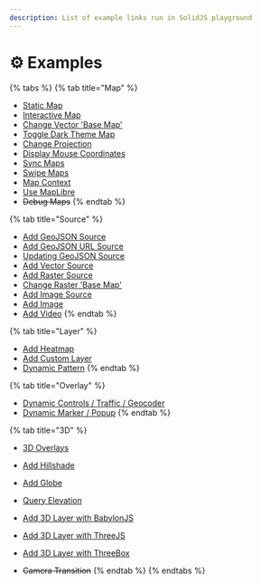 ```yaml
---
description: List of example links run in SolidJS playground
---
```


# ⚙ Examples

{% tabs %}
{% tab title="Map" %}

- [Static Map](https://stackblitz.com/edit/solid-map-gl-static?embed=1&file=src%2Findex.tsx)
- [Interactive Map](https://stackblitz.com/edit/solid-map-gl-interactive?embed=1&file=src%2Findex.tsx)
- [Change Vector 'Base Map'](https://stackblitz.com/edit/solid-map-gl-vector-base?embed=1&file=src%2Findex.tsx)
- [Toggle Dark Theme Map](https://stackblitz.com/edit/solid-map-gl-dark-theme?embed=1&file=src%2Findex.tsx)
- [Change Projection](https://stackblitz.com/edit/solid-map-gl-projection?embed=1&file=src%2Findex.tsx)
- [Display Mouse Coordinates](https://stackblitz.com/edit/solid-map-gl-mouse?embed=1&file=src%2Findex.tsx)
- [Sync Maps](https://stackblitz.com/edit/solid-map-gl-sync?embed=1&file=src%2Findex.tsx)
- [Swipe Maps](https://stackblitz.com/edit/solid-map-gl-swipe?embed=1&file=src%2Findex.tsx)
- [Map Context](https://stackblitz.com/edit/solid-map-gl-fit-bounds?embed=1&file=src%2Findex.tsx)
- [Use MapLibre](https://stackblitz.com/edit/solid-map-gl-use-maplibre?embed=1&file=src%2Findex.tsx)
- ~~Debug Maps~~
  {% endtab %}

{% tab title="Source" %}

- [Add GeoJSON Source](https://stackblitz.com/edit/solid-map-gl-geojson?embed=1&file=src%2Findex.tsx)
- [Add GeoJSON URL Source](https://stackblitz.com/edit/solid-map-gl-url?embed=1&file=src%2Findex.tsx)
- [Updating GeoJSON Source](https://stackblitz.com/edit/solid-map-gl-update?embed=1&file=src%2Findex.tsx)
- [Add Vector Source](https://stackblitz.com/edit/solid-map-gl-vector?embed=1&file=src%2Findex.tsx)
- [Add Raster Source](https://stackblitz.com/edit/solid-map-gl-raster?embed=1&file=src%2Findex.tsx)
- [Change Raster 'Base Map'](https://stackblitz.com/edit/solid-map-gl-toggle-raster?embed=1&file=src%2Findex.tsx)
- [Add Image Source](https://stackblitz.com/edit/solid-map-gl-image-source?embed=1&file=src%2Findex.tsx)
- [Add Image](https://stackblitz.com/edit/solid-map-gl-image?embed=1&file=src%2Findex.tsx)
- [Add Video](https://stackblitz.com/edit/solid-map-gl-video?embed=1&file=src%2Findex.tsx)
  {% endtab %}

{% tab title="Layer" %}

- [Add Heatmap](https://stackblitz.com/edit/solid-map-gl-heatmap?embed=1&file=src%2Findex.tsx)
- [Add Custom Layer](https://stackblitz.com/edit/solid-map-gl-custom-layer?embed=1&file=src%2Findex.tsx)
- [Dynamic Pattern](https://stackblitz.com/edit/solid-map-gl-pattern?embed=1&file=src%2Findex.tsx)
  {% endtab %}

{% tab title="Overlay" %}

- [Dynamic Controls / Traffic / Geocoder](https://stackblitz.com/edit/solid-map-gl-controls?embed=1&file=src%2Findex.tsx)
- [Dynamic Marker / Popup](https://stackblitz.com/edit/solid-map-gl-marker-popup?embed=1&file=src/index.tsx)
  {% endtab %}

{% tab title="3D" %}

- [3D Overlays](https://stackblitz.com/edit/solid-map-gl-3d-overlay?embed=1&file=src%2Findex.tsx)
- [Add Hillshade](https://stackblitz.com/edit/solid-map-gl-hillshade?embed=1&file=src%2Findex.tsx)
- [Add Globe](https://stackblitz.com/edit/solid-map-gl-globe?embed=1&file=src%2Findex.tsx)
- [Query Elevation](https://stackblitz.com/edit/solid-map-gl-query-elevation?embed=1&file=src%2Findex.tsx)
- [Add 3D Layer with BabylonJS](https://stackblitz.com/edit/solid-map-gl-3d-babylon?embed=1&file=src%2Findex.tsx)
- [Add 3D Layer with ThreeJS](https://stackblitz.com/edit/solid-map-gl-3d-three?embed=1&file=src%2Findex.tsx)
- [Add 3D Layer with ThreeBox](https://stackblitz.com/edit/solid-map-gl-3d-threebox?embed=1&file=src%2Findex.tsx)

- ~~Camera Transition~~
  {% endtab %}
  {% endtabs %}
